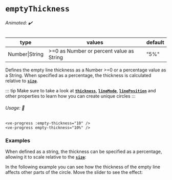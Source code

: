 # `emptyThickness`

###### Animated: ✔️

| type           | values                                    | default |
| -------------- | ----------------------------------------- | ------- |
| Number\|String | \>=0 as Number or percent value as String | "5%"    |

Defines the empty line thickness as a Number >=0 or a percentage value as a String.
When specified as a percentage, the thickness is calculated relative to **[`size`](size.md)**.

::: tip
Make sure to take a look at **[`thickness`](thickness.md)**, **[`lineMode`](lineMode.md)**, **[`linePosition`](linePosition.md)**
and other properties to learn how you can create unique circles
:::

###### Usage: 📜

```vue
<ve-progress :empty-thickness="10" />
<ve-progress empty-thickness="10%" />
```

### Examples
<script setup>
  import ThicknessBasic from '../../.vitepress/theme/Guide/EmptyThickness/ThicknessBasic.vue';
  import ThicknessRelative from '../../.vitepress/theme/Guide/EmptyThickness/ThicknessRelative.vue';
  import ThicknessDependencies from '../../.vitepress/theme/Guide/EmptyThickness/ThicknessDependencies.vue';
</script>

<p>

<ThicknessBasic>
<template #code>

<<< @/.vitepress/theme/Guide/EmptyThickness/Snippet1.vue{vue}

</template>
</ThicknessBasic>

</p>

When defined as a string, the thickness can be specified as a percentage,
allowing it to scale relative to the **[`size`](size.md)**:

<ThicknessRelative>
<template #code>

<<< @/.vitepress/theme/Guide/EmptyThickness/Snippet2.vue{vue}

</template>
</ThicknessRelative>

In the following example you can see how the thickness of the empty line affects other parts of the circle.
Move the slider to see the effect:

<ThicknessDependencies>
<template #code="{ progress }">

```js-vue
<ve-progress :empty-thickness="{{progress}}" dot="20 white" :progress="{{progress}}" />
```
</template>
</ThicknessDependencies>

